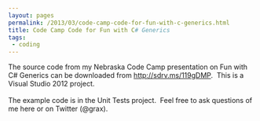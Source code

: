 ```yaml
---
layout: pages
permalink: /2013/03/code-camp-code-for-fun-with-c-generics.html
title: Code Camp Code for Fun with C# Generics
tags:
 - coding
---
```

The source code from my Nebraska Code Camp presentation on Fun with C# Generics can be downloaded from&nbsp;<a href="http://sdrv.ms/119gDMP">http://sdrv.ms/119gDMP</a>. &nbsp;This is a Visual Studio 2012 project.<br />
<br />
The example code is in the Unit Tests project. &nbsp;Feel free to ask questions of me here or on Twitter (@grax).<br />
<br />
